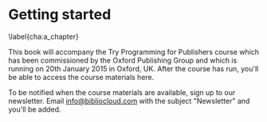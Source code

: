 # Getting started
\label{cha:a_chapter}

This book will accompany the Try Programming for Publishers course which has been commissioned by the Oxford Publishing Group and which is running on 20th January 2015 in Oxford, UK. After the course has run, you'll be able to access the course materials here. 

To be notified when the course materials are available, sign up to our newsletter.  Email info@bibliocloud.com with the subject "Newsletter" and you'll be added. 
